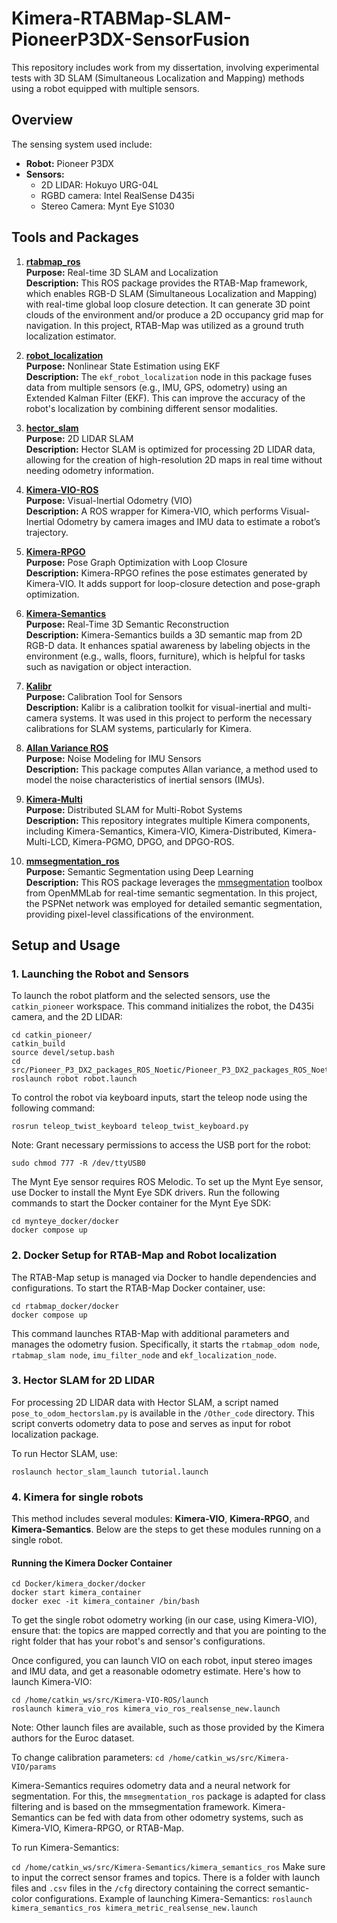 # Kimera-RTABMap-SLAM-PioneerP3DX-SensorFusion
This repository includes work from my dissertation, involving experimental tests with 3D SLAM (Simultaneous Localization and Mapping) methods using a robot equipped with multiple sensors. 

## Overview
The sensing system used include:
- **Robot:** Pioneer P3DX
- **Sensors:**
  - 2D LIDAR: Hokuyo URG-04L
  - RGBD camera: Intel RealSense D435i
  - Stereo Camera: Mynt Eye S1030



## Tools and Packages

1. **[rtabmap_ros](https://github.com/introlab/rtabmap_ros)**  
   **Purpose:** Real-time 3D SLAM and Localization  
   **Description:** This ROS package provides the RTAB-Map framework, which enables RGB-D SLAM (Simultaneous Localization and Mapping) with real-time global loop closure detection. It can generate 3D point clouds of the environment and/or produce a 2D occupancy grid map for navigation. In this project, RTAB-Map was utilized as a ground truth localization estimator.

2. **[robot_localization](https://github.com/cra-ros-pkg/robot_localization)**  
   **Purpose:** Nonlinear State Estimation using EKF  
   **Description:** The `ekf_robot_localization` node in this package fuses data from multiple sensors (e.g., IMU, GPS, odometry) using an Extended Kalman Filter (EKF). This can improve the accuracy of the robot's localization by combining different sensor modalities.

3. **[hector_slam](https://github.com/tu-darmstadt-ros-pkg/hector_slam)**  
   **Purpose:** 2D LIDAR SLAM  
   **Description:** Hector SLAM is optimized for processing 2D LIDAR data, allowing for the creation of high-resolution 2D maps in real time without needing odometry information.
   
5. **[Kimera-VIO-ROS](https://github.com/MIT-SPARK/Kimera-VIO-ROS)**  
   **Purpose:** Visual-Inertial Odometry (VIO)  
   **Description:** A ROS wrapper for Kimera-VIO, which performs Visual-Inertial Odometry by camera images and IMU data to estimate a robot’s trajectory. 

6. **[Kimera-RPGO](https://github.com/MIT-SPARK/Kimera-RPGO)**  
   **Purpose:** Pose Graph Optimization with Loop Closure  
   **Description:** Kimera-RPGO refines the pose estimates generated by Kimera-VIO. It adds support for loop-closure detection and pose-graph optimization.
   
8. **[Kimera-Semantics](https://github.com/MIT-SPARK/Kimera-Semantics)**  
   **Purpose:** Real-Time 3D Semantic Reconstruction  
   **Description:** Kimera-Semantics builds a 3D semantic map from 2D RGB-D data. It enhances spatial awareness by labeling objects in the environment (e.g., walls, floors, furniture), which is helpful for tasks such as navigation or object interaction.

9. **[Kalibr](https://github.com/ethz-asl/kalibr)**  
   **Purpose:** Calibration Tool for Sensors  
   **Description:** Kalibr is a calibration toolkit for visual-inertial and multi-camera systems. It was used in this project to perform the necessary calibrations for SLAM systems, particularly for Kimera.

10. **[Allan Variance ROS](https://github.com/ori-drs/allan_variance_ros)**  
   **Purpose:** Noise Modeling for IMU Sensors  
   **Description:** This package computes Allan variance, a method used to model the noise characteristics of inertial sensors (IMUs). 
11. **[Kimera-Multi](https://github.com/MIT-SPARK/Kimera-Multi)**  
   **Purpose:** Distributed SLAM for Multi-Robot Systems  
   **Description:** This repository integrates multiple Kimera components, including Kimera-Semantics, Kimera-VIO, Kimera-Distributed, Kimera-Multi-LCD, Kimera-PGMO, DPGO, and DPGO-ROS.
    
13. **[mmsegmentation_ros](https://github.com/jianhengLiu/mmsegmentation_ros)**  
    **Purpose:** Semantic Segmentation using Deep Learning  
    **Description:** This ROS package leverages the [mmsegmentation](https://github.com/open-mmlab/mmsegmentation) toolbox from OpenMMLab for real-time semantic segmentation. In this project, the PSPNet network was employed for detailed semantic segmentation, providing pixel-level classifications of the environment.





## Setup and Usage

### 1. Launching the Robot and Sensors

To launch the robot platform and the selected sensors, use the `catkin_pioneer` workspace. This command initializes the robot, the D435i camera, and the 2D LIDAR:


```
cd catkin_pioneer/
catkin_build
source devel/setup.bash
cd src/Pioneer_P3_DX2_packages_ROS_Noetic/Pioneer_P3_DX2_packages_ROS_Noetic/robot/launch
roslaunch robot robot.launch 
```
To control the robot via keyboard inputs, start the teleop node using the following command:
```
rosrun teleop_twist_keyboard teleop_twist_keyboard.py
```
Note: Grant necessary permissions to access the USB port for the robot:
```
sudo chmod 777 -R /dev/ttyUSB0
```

The Mynt Eye sensor requires ROS Melodic. To set up the Mynt Eye sensor, use Docker to install the Mynt Eye SDK drivers. Run the following commands to start the Docker container for the Mynt Eye SDK:
```
cd mynteye_docker/docker
docker compose up
```
### 2. Docker Setup for RTAB-Map and Robot localization 

The RTAB-Map setup is managed via Docker to handle dependencies and configurations. To start the RTAB-Map Docker container, use:

```
cd rtabmap_docker/docker
docker compose up
```

This command launches RTAB-Map with additional parameters and manages the odometry fusion. Specifically, it starts the `rtabmap_odom node`, `rtabmap_slam node`, `imu_filter_node` and `ekf_localization_node`.

### 3. Hector SLAM for 2D LIDAR

For processing 2D LIDAR data with Hector SLAM, a script named `pose_to_odom_hectorslam.py` is available in the `/Other_code` directory. This script converts odometry data to pose and serves as input for robot localization package.

To run Hector SLAM, use:
```
roslaunch hector_slam_launch tutorial.launch
```

### 4. Kimera for single robots


This method includes several modules: **Kimera-VIO**, **Kimera-RPGO**, and **Kimera-Semantics**. Below are the steps to get these modules running on a single robot.

#### Running the Kimera Docker Container
```
cd Docker/kimera_docker/docker 
docker start kimera_container
docker exec -it kimera_container /bin/bash
```

To get the single robot odometry working (in our case, using Kimera-VIO), ensure that: the topics are mapped correctly and that you are pointing to the right folder that has your robot's and sensor's configurations. 

Once configured, you can launch VIO on each robot, input stereo images and IMU data, and get a reasonable odometry estimate. Here's how to launch Kimera-VIO:
```
cd /home/catkin_ws/src/Kimera-VIO-ROS/launch
roslaunch kimera_vio_ros kimera_vio_ros_realsense_new.launch 
```
Note: Other launch files are available, such as those provided by the Kimera authors for the Euroc dataset.

To change calibration parameters:
``` cd /home/catkin_ws/src/Kimera-VIO/params ```

Kimera-Semantics requires odometry data and a neural network for segmentation. For this, the `mmsegmentation_ros` package is adapted for class filtering and is based on the mmsegmentation framework.
Kimera-Semantics can be fed with data from other odometry systems, such as Kimera-VIO, Kimera-RPGO, or RTAB-Map.

To run Kimera-Semantics: 

``` cd /home/catkin_ws/src/Kimera-Semantics/kimera_semantics_ros ```
Make sure to input the correct sensor frames and topics. There is a folder with launch files and `.csv` files in the `/cfg` directory containing the correct semantic-color configurations. 
Example of launching Kimera-Semantics:
```roslaunch kimera_semantics_ros kimera_metric_realsense_new.launch```







